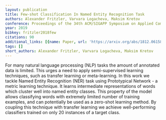 ```yaml
---
layout: publication
title: Few-shot Classification In Named Entity Recognition Task
authors: Alexander Fritzler, Varvara Logacheva, Maksim Kretov
conference: Proceedings of the 34th ACM/SIGAPP Symposium on Applied Computing
year: 2019
bibkey: fritzler2018few
citations: 90
additional_links: [{name: Paper, url: 'https://arxiv.org/abs/1812.06158'}]
tags: []
short_authors: Alexander Fritzler, Varvara Logacheva, Maksim Kretov
---
```

For many natural language processing (NLP) tasks the amount of annotated data
is limited. This urges a need to apply semi-supervised learning techniques,
such as transfer learning or meta-learning. In this work we tackle Named Entity
Recognition (NER) task using Prototypical Network - a metric learning
technique. It learns intermediate representations of words which cluster well
into named entity classes. This property of the model allows classifying words
with extremely limited number of training examples, and can potentially be used
as a zero-shot learning method. By coupling this technique with transfer
learning we achieve well-performing classifiers trained on only 20 instances of
a target class.